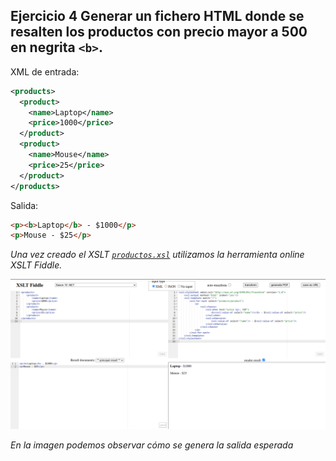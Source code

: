 
## Ejercicio 4 Generar un fichero HTML donde se resalten los productos con precio mayor a 500 en negrita `<b>`.

XML de entrada:

```xml
<products>
  <product>
    <name>Laptop</name>
    <price>1000</price>
  </product>
  <product>
    <name>Mouse</name>
    <price>25</price>
  </product>
</products>
```

Salida:

```html
<p><b>Laptop</b> - $1000</p>
<p>Mouse - $25</p>
```

_Una vez creado el XSLT [`productos.xsl`](productos.xsl) utilizamos la herramienta online XSLT Fiddle._

![alt text](image.png)

_En la imagen podemos observar cómo se genera la salida esperada_